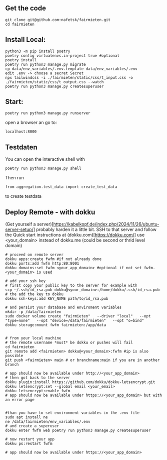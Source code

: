 ## Get the code
```
git clone git@github.com:nafetsk/fairmieten.git
cd fairmieten
```

## Install Local:
```
python3 -m pip install poetry
poetry config virtualenvs.in-project true #optional
poetry install
poetry run python3 manage.py migrate
cp data/env_variables/.env.template data/env_variables/.env
edit .env -> choose a secret Secret
npx tailwindcss -i ./fairmieten/static/css/t_input.css -o ./fairmieten/static/css/t_output.css --watch
poetry run python3 manage.py createsuperuser
```

## Start:
```
poetry run python3 manage.py runserver
```
open a browser an go to:
```
localhost:8000
```

## Testdaten

You can open the interactive shell with
```
poetry run python3 manage.py shell
```
Then run 
```
from aggregation.test_data import create_test_data
```
to create testdata

## Deploy Remote - with dokku  
(Get yourself a server)[https://kabelkopf.de/index.php/2024/11/26/ubuntu-server-setup/] probably harden it a little bit.
SSH to that server and follow the Quick start instructions at (dokku.com)[https://dokku.com/]
use <your_domain> instead of dokku.me (could be second or thrid level domain)

```
# proceed on remote server
dokku apps:create fwfm #if not already done
dokku ports:add fwfm http:80:8001 
dokku domains:set fwfm <your_app_domain> #optional if not set fwfm.<your_domain> is used

# add your ssh key
# first copy your public key to the server for example with
scp ~/.ssh/id_rsa.pub dokku@<your_domain>:/home/dokku/.ssh/id_rsa.pub
# the add the key to dokku	
dokku ssh-keys:add KEY_NAME path/to/id_rsa.pub

# and persist your database and enviroment variables
mkdir -p /data/fairmieten
sudo docker volume create "fairmieten"   --driver "local"   --opt "type=none"   --opt "device=/data/fairmieten"   --opt "o=bind"
dokku storage:mount fwfm fairmieten:/app/data


# from your local machine
# the remote username *must* be dokku or pushes will fail
cd fairmieten
git remote add <fairmieten> dokku@<your_domain>:fwfm #ip is also possible
git push <fairmieten> main # or branchname:main if you are in another branch

# app should now be available under http://<your_app_domain>
# then got back to the server
dokku plugin:install https://github.com/dokku/dokku-letsencrypt.git
dokku letsencrypt:set --global email <your_email>
dokku letsencrypt:enable fwfm
# app should now be available under https://<your_app_domain> but with an error page


#than you have to set environment variables in the .env file
sudo apt install ne
ne /data/fairmieten/env_variables/.env
# and create a superuser
dokku enter fwfm web poetry run python3 manage.py createsuperuser

# now restart your app
dokku ps:restart fwfm

# app should now be available under https://<your_app_domain> 

```
